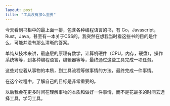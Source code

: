 ```yaml
---
layout: post
title: "工具没有那么重要"
---
```


今天看到书柜中的最上面一排，包含各种编程语言的书，有 Go，Javascript，Rust，Java，甚至有一本关于CSS的。我突然在想我当时看这些书的目的是什么，可能并没有那么清晰的答案。

单纯从技术来讲，最底层的原理有数学，计算机硬件（CPU，内存，硬盘），操作系统等等，到各种编程语言，编辑器等等，最终通过这些工具完成一项任务。

这些对应着从事物的本质，到工具流程等做事情的方法，最终完成一件事情。

在这个过程中，了解自己的目标是非常重要的。

以后我会花更多时间在理解事物的本质和做好一件事情，而不是花最多的时间去选择工具，学习工具。

